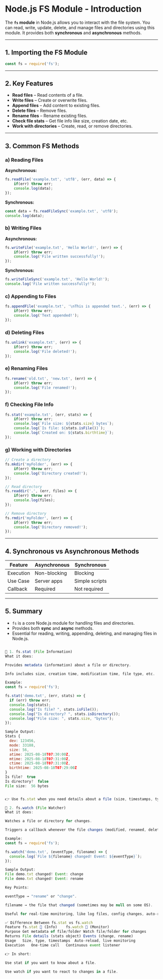 # Node.js FS Module - Introduction

The **`fs` module** in Node.js allows you to interact with the file system. You can read, write, update, delete, and manage files and directories using this module. It provides both **synchronous** and **asynchronous** methods.

---

## 1. Importing the FS Module
```javascript
const fs = require('fs');
```

---

## 2. Key Features
- **Read files** – Read contents of a file.
- **Write files** – Create or overwrite files.
- **Append files** – Add content to existing files.
- **Delete files** – Remove files.
- **Rename files** – Rename existing files.
- **Check file stats** – Get file info like size, creation date, etc.
- **Work with directories** – Create, read, or remove directories.

---

## 3. Common FS Methods

### a) Reading Files
**Asynchronous:**
```javascript
fs.readFile('example.txt', 'utf8', (err, data) => {
    if(err) throw err;
    console.log(data);
});
```

**Synchronous:**
```javascript
const data = fs.readFileSync('example.txt', 'utf8');
console.log(data);
```

### b) Writing Files
**Asynchronous:**
```javascript
fs.writeFile('example.txt', 'Hello World!', (err) => {
    if(err) throw err;
    console.log('File written successfully!');
});
```

**Synchronous:**
```javascript
fs.writeFileSync('example.txt', 'Hello World!');
console.log('File written successfully!');
```

### c) Appending to Files
```javascript
fs.appendFile('example.txt', '\nThis is appended text.', (err) => {
    if(err) throw err;
    console.log('Text appended!');
});
```

### d) Deleting Files
```javascript
fs.unlink('example.txt', (err) => {
    if(err) throw err;
    console.log('File deleted!');
});
```

### e) Renaming Files
```javascript
fs.rename('old.txt', 'new.txt', (err) => {
    if(err) throw err;
    console.log('File renamed!');
});
```

### f) Checking File Info
```javascript
fs.stat('example.txt', (err, stats) => {
    if(err) throw err;
    console.log(`File size: ${stats.size} bytes`);
    console.log(`Is file: ${stats.isFile()}`);
    console.log(`Created on: ${stats.birthtime}`);
});
```

### g) Working with Directories
```javascript
// Create a directory
fs.mkdir('myFolder', (err) => {
    if(err) throw err;
    console.log('Directory created!');
});

// Read directory
fs.readdir('.', (err, files) => {
    if(err) throw err;
    console.log(files);
});

// Remove directory
fs.rmdir('myFolder', (err) => {
    if(err) throw err;
    console.log('Directory removed!');
});
```

---

## 4. Synchronous vs Asynchronous Methods
| Feature | Asynchronous | Synchronous |
|---------|--------------|-------------|
| Execution | Non-blocking | Blocking |
| Use Case | Server apps | Simple scripts |
| Callback | Required | Not required |

---

## 5. Summary
- `fs` is a core Node.js module for handling files and directories.
- Provides both **sync** and **async** methods.
- Essential for reading, writing, appending, deleting, and managing files in Node.js.

```js

🔹 1. fs.stat (File Information)
What it does:

Provides metadata (information) about a file or directory.

Info includes size, creation time, modification time, file type, etc.

Example:
const fs = require('fs');

fs.stat('demo.txt', (err, stats) => {
  if (err) throw err;
  console.log(stats);
  console.log("Is file? ", stats.isFile());
  console.log("Is directory? ", stats.isDirectory());
  console.log("File size: ", stats.size, "bytes");
});

Sample Output:
Stats {
  dev: 123456,
  mode: 33188,
  size: 56,
  atime: 2025-08-18T07:30:00Z,
  mtime: 2025-08-18T07:31:00Z,
  ctime: 2025-08-18T07:31:00Z,
  birthtime: 2025-08-18T07:29:00Z
}
Is file?  true
Is directory?  false
File size:  56 bytes


👉 Use fs.stat when you need details about a file (size, timestamps, type, etc.).

🔹 2. fs.watch (File Watcher)
What it does:

Watches a file or directory for changes.

Triggers a callback whenever the file changes (modified, renamed, deleted, etc.).

Example:
const fs = require('fs');

fs.watch('demo.txt', (eventType, filename) => {
  console.log(`File ${filename} changed! Event: ${eventType}`);
});

Sample Output:
File demo.txt changed! Event: change
File demo.txt changed! Event: rename

Key Points:

eventType → "rename" or "change".

filename → the file that changed (sometimes may be null on some OS).

Useful for real-time monitoring, like log files, config changes, auto-reload, etc.

✅ Difference Between fs.stat vs fs.watch
Feature	fs.stat 📝 (Info)	fs.watch 👀 (Monitor)
Purpose	Get metadata of file/folder	Watch file/folder for changes
Returns	File details (stats object)	Events (change, rename)
Usage	Size, type, timestamps	Auto-reload, live monitoring
Execution	One-time call	Continuous event listener

👉 In short:

Use stat if you want to know about a file.

Use watch if you want to react to changes in a file.